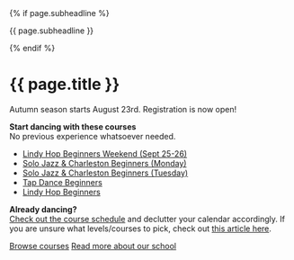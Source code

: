 <div itemprop="name">
  <div class="medium-10 xlarge-7 text-right">
  {% if page.subheadline %}<p class="subheadline">{{ page.subheadline }}</p>{% endif %}
  </div>
  <h1>{{ page.title }}</h1>
</div>

<div class="medium-10 xlarge-8" markdown="1">
Autumn season starts August 23rd. Registration is now open!

**Start dancing with these courses**  
No previous experience whatsoever needed.
<ul>
<li><a href="https://portal.blackpepperswing.com/courses/4hb07ksvb4kcc7i89mrrpjqjpq/lindy-hop-beginners'-weekend-course" class="">Lindy Hop Beginners Weekend (Sept 25-26)</a></li>
<li><a href="https://portal.blackpepperswing.com/courses/3avqrlpnkoe8luqqqp8gt8pse4" class="">Solo Jazz & Charleston Beginners (Monday)</a></li>
<li><a href="https://portal.blackpepperswing.com/courses/40oph7anh7678rd7a2bbc0a56c" class="">Solo Jazz & Charleston Beginners (Tuesday)</a></li>
<li><a href="https://portal.blackpepperswing.com/courses/4lg842htpavf4l2a0adh8liaag/tap-beginners" class="">Tap Dance Beginners</a></li>
<li><a href="https://portal.blackpepperswing.com/courses/7l5b08b7rgjrok34m78afh2ioi" class="">Lindy Hop Beginners</a></li>
</ul>

**Already dancing?**  
<a href="{{ site.baseurl }}/courses" class="">Check out the course schedule</a> and declutter your calendar accordingly. If you are unsure what levels/courses to pick, check out <a href="https://blackpepperswing.freshdesk.com/en/support/solutions/articles/42000082224-which-courses-should-i-pick-" target="_blank">this article here</a>.

</div>

<div class="button-group t30">
  <a href="/courses" class="button">Browse courses</a>
  <a href="/about-us" class="button secondary">Read more about our school</a>
</div>
